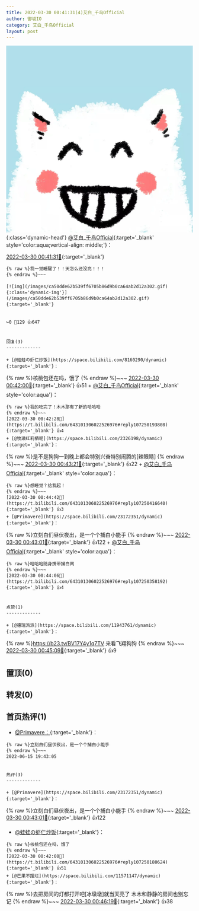 ```yaml
---
title: 2022-03-30 00:41:31(4)艾白_千鸟Official
author: 御坂IO
category: 艾白_千鸟Official
layout: post
---
```


![img](/images/9ae8b9445fd0665cc014d9080156a45271be73c6.jpg){:class='dynamic-head'}
[@艾白_千鸟Official](https://space.bilibili.com/334537711/dynamic){:target='_blank' style='color:aqua;vertical-align: middle;'}：

[2022-03-30 00:41:31🔗](https://t.bilibili.com/643101306022526976){:target='_blank'}

~~~
{% raw %}我一觉睡醒了！！天怎么还没亮！！！
{% endraw %}~~~

[![img](/images/ca50dde62b539ff6705b86d9b0ca64ab2d12a302.gif){:class='dynamic-img'}](/images/ca50dde62b539ff6705b86d9b0ca64ab2d12a302.gif){:target='_blank'}


↪️0 💬129 👍647


回复(3)
-------------

+ [@蛙蛙の虾仁炒饭](https://space.bilibili.com/8160290/dynamic){:target='_blank'}：
~~~
{% raw %}核桃包还在吗，饿了
{% endraw %}~~~
[2022-03-30 00:42:00🔗](https://t.bilibili.com/643101306022526976#reply107250180624){:target='_blank'} 👍51
    + [@艾白_千鸟Official](https://space.bilibili.com/334537711/dynamic){:target='_blank' style='color:aqua'}：
~~~
{% raw %}我的吃完了！木木那有了新的哈哈哈
{% endraw %}~~~
[2022-03-30 00:42:28🔗](https://t.bilibili.com/643101306022526976#reply107250193808){:target='_blank'} 👍4
+ [@牧濑红莉栖呢](https://space.bilibili.com/2326198/dynamic){:target='_blank'}：
~~~
{% raw %}是不是狗狗一到晚上都会特别兴奋特别闹腾的[辣眼睛]
{% endraw %}~~~
[2022-03-30 00:43:21🔗](https://t.bilibili.com/643101306022526976#reply107250218320){:target='_blank'} 👍22
    + [@艾白_千鸟Official](https://space.bilibili.com/334537711/dynamic){:target='_blank' style='color:aqua'}：
~~~
{% raw %}想睡觉？给我起！
{% endraw %}~~~
[2022-03-30 00:44:42🔗](https://t.bilibili.com/643101306022526976#reply107250416640){:target='_blank'} 👍3
+ [@Primavere](https://space.bilibili.com/23172351/dynamic){:target='_blank'}：
~~~
{% raw %}立刻白们昼伏夜出，是一个个捕白小能手
{% endraw %}~~~
[2022-03-30 00:43:01🔗](https://t.bilibili.com/643101306022526976#reply107250275872){:target='_blank'} 👍122
    + [@艾白_千鸟Official](https://space.bilibili.com/334537711/dynamic){:target='_blank' style='color:aqua'}：
~~~
{% raw %}哈哈哈随身携带捕白网
{% endraw %}~~~
[2022-03-30 00:44:06🔗](https://t.bilibili.com/643101306022526976#reply107250358192){:target='_blank'} 👍4


点赞(1)
-------------

+ [@德瑞派派](https://space.bilibili.com/11943761/dynamic){:target='_blank'}：
~~~
{% raw %}https://b23.tv/BV17Y4y1q7TV  来看飞翔狗狗
{% endraw %}~~~
[2022-03-30 00:45:09🔗](https://t.bilibili.com/643101306022526976#reply107250429312){:target='_blank'} 👍9


置顶(0)
-------------



转发(0)
-------------



首页热评(1)
-------------

+ [@Primavere：](https://space.bilibili.com/23172351/dynamic){:target='_blank'}：
~~~
{% raw %}立刻白们昼伏夜出，是一个个捕白小能手
{% endraw %}~~~
2022-06-15 19:43:05


热评(3)
-------------

+ [@Primavere](https://space.bilibili.com/23172351/dynamic){:target='_blank'}：
~~~
{% raw %}立刻白们昼伏夜出，是一个个捕白小能手
{% endraw %}~~~
[2022-03-30 00:43:01🔗](https://t.bilibili.com/643101306022526976#reply107250275872){:target='_blank'} 👍122
+ [@蛙蛙の虾仁炒饭](https://space.bilibili.com/8160290/dynamic){:target='_blank'}：
~~~
{% raw %}核桃包还在吗，饿了
{% endraw %}~~~
[2022-03-30 00:42:00🔗](https://t.bilibili.com/643101306022526976#reply107250180624){:target='_blank'} 👍51
+ [@芒果不摆烂](https://space.bilibili.com/11571147/dynamic){:target='_blank'}：
~~~
{% raw %}去把房间的灯都打开吧[冰墩墩]就当天亮了 木木和静静的房间也别忘记
{% endraw %}~~~
[2022-03-30 00:46:19🔗](https://t.bilibili.com/643101306022526976#reply107250581008){:target='_blank'} 👍38


